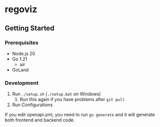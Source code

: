 # regoviz

## Getting Started

### Prerequisites

- Node.js 20
- Go 1.21
  - air
- GoLand

### Development

1. Run `./setup.sh` (`./setup.bat` on Windows)
   1. Run this again if you have problems after `git pull`
2. Run Configurations

If you edit openapi.yml, you need to run `go generate` and it will generate both frontend and backend code.
